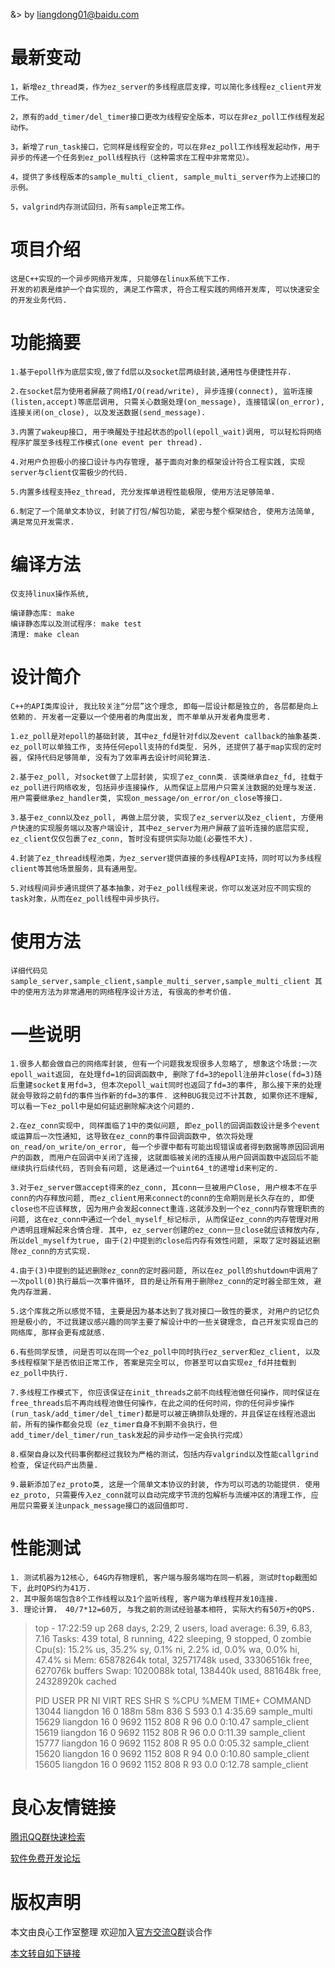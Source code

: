 &> by liangdong01@baidu.com

# 最新变动 #
    1，新增ez_thread类，作为ez_server的多线程底层支撑，可以简化多线程ez_client开发工作。

    2，原有的add_timer/del_timer接口更改为线程安全版本，可以在非ez_poll工作线程发起动作。

    3，新增了run_task接口，它同样是线程安全的，可以在非ez_poll工作线程发起动作，用于异步的传递一个任务到ez_poll线程执行（这种需求在工程中非常常见）。

    4，提供了多线程版本的sample_multi_client, sample_multi_server作为上述接口的示例。
    
    5，valgrind内存测试回归，所有sample正常工作。
    

# 项目介绍 #
    这是C++实现的一个异步网络开发库, 只能够在linux系统下工作.
    开发的初衷是维护一个自实现的, 满足工作需求, 符合工程实践的网络开发库, 可以快速安全的开发业务代码.

# 功能摘要 #
    1.基于epoll作为底层实现,做了fd层以及socket层两级封装,通用性与便捷性并存.
    
    2.在socket层为使用者屏蔽了网络I/O(read/write), 异步连接(connect), 监听连接(listen,accept)等底层调用, 只需关心数据处理(on_message), 连接错误(on_error), 连接关闭(on_close), 以及发送数据(send_message).
    
    3.内置了wakeup接口, 用于唤醒处于挂起状态的poll(epoll_wait)调用, 可以轻松将网络程序扩展至多线程工作模式(one event per thread).
    
    4.对用户负担极小的接口设计与内存管理, 基于面向对象的框架设计符合工程实践, 实现server与client仅需极少的代码.

    5.内置多线程支持ez_thread, 充分发挥单进程性能极限, 使用方法足够简单.

    6.制定了一个简单文本协议, 封装了打包/解包功能, 紧密与整个框架结合, 使用方法简单, 满足常见开发需求.

# 编译方法 #  
    仅支持linux操作系统,

    编译静态库: make
    编译静态库以及测试程序: make test
    清理: make clean

# 设计简介 #
    C++的API类库设计, 我比较关注“分层”这个理念, 即每一层设计都是独立的, 各层都是向上依赖的. 开发者一定要以一个使用者的角度出发, 而不单单从开发者角度思考.

    1.ez_poll是对epoll的基础封装, 其中ez_fd是针对fd以及event callback的抽象基类. ez_poll可以单独工作, 支持任何epoll支持的fd类型. 另外, 还提供了基于map实现的定时器, 保持代码足够简单, 没有为了效率再去设计时间轮算法.
    
    2.基于ez_poll, 对socket做了上层封装, 实现了ez_conn类. 该类继承自ez_fd, 挂载于ez_poll进行网络收发, 包括异步连接操作, 从而保证上层用户只需关注数据的处理与发送. 用户需要继承ez_handler类, 实现on_message/on_error/on_close等接口.
    
    3.基于ez_conn以及ez_poll, 再做上层分装, 实现了ez_server以及ez_client, 方便用户快速的实现服务端以及客户端设计, 其中ez_server为用户屏蔽了监听连接的底层实现, ez_client仅仅包裹了ez_conn, 暂时没有提供实际功能(必要性不大).
    
    4.封装了ez_thread线程池类，为ez_server提供直接的多线程API支持，同时可以为多线程client等其他场景服务，具有通用型。
    
    5.对线程间异步通讯提供了基本抽象，对于ez_poll线程来说，你可以发送对应不同实现的task对象，从而在ez_poll线程中异步执行。

# 使用方法 #
    详细代码见sample_server,sample_client,sample_multi_server,sample_multi_client 其中的使用方法为非常通用的网络程序设计方法, 有很高的参考价值.

    
# 一些说明 #
    
    1.很多人都会做自己的网络库封装, 但有一个问题我发现很多人忽略了, 想象这个场景:一次epoll_wait返回, 在处理fd=1的回调函数中, 删除了fd=3的epoll注册并close(fd=3)随后重建socket复用fd=3, 但本次epoll_wait同时也返回了fd=3的事件, 那么接下来的处理就会导致将之前fd的事件当作新的fd=3的事件. 这种BUG我见过不计其数, 如果你还不理解, 可以看一下ez_poll中是如何延迟删除解决这个问题的.

    2.在ez_conn实现中, 同样面临了1中的类似问题, 即ez_poll的回调函数设计是多个event或运算后一次性通知, 这导致在ez_conn的事件回调函数中, 依次将处理on_read/on_write/on_error, 每一个步骤中都有可能出现错误或者得到数据等原因回调用户的函数, 而用户在回调中关闭了连接, 这就面临被关闭的连接从用户回调函数中返回后不能继续执行后续代码, 否则会有问题, 这是通过一个uint64_t的递增id来判定的. 

    3.对于ez_server做accept得来的ez_conn, 其conn一旦被用户Close, 用户根本不在乎conn的内存释放问题, 而ez_client用来connect的conn的生命期则是长久存在的, 即便close也不应该释放, 因为用户会发起connect重连.这就涉及到一个ez_conn内存管理职责的问题, 这在ez_conn中通过一个del_myself_标记标示, 从而保证ez_conn的内存管理对用户透明且理解起来合情合理. 其中, ez_server创建的ez_conn一旦close就应该释放内存, 所以del_myself为true, 由于(2)中提到的close后内存有效性问题, 采取了定时器延迟删除ez_conn的方式实现.

    4.由于(3)中提到的延迟删除ez_conn的定时器问题, 所以在ez_poll的shutdown中调用了一次poll(0)执行最后一次事件循环, 目的是让所有用于删除ez_conn的定时器全部生效, 避免内存泄漏.

    5.这个库我之所以感觉不错, 主要是因为基本达到了我对接口一致性的要求, 对用户的记忆负担是极小的, 不过我建议感兴趣的同学主要了解设计中的一些关键理念, 自己开发实现自己的网络库, 那样会更有成就感.

    6.有些同学反馈, 问是否可以在同一个ez_poll中同时执行ez_server和ez_client, 以及多线程框架下是否依旧正常工作, 答案是完全可以, 你甚至可以自实现ez_fd并挂载到ez_poll中执行.

    7.多线程工作模式下, 你应该保证在init_threads之前不向线程池做任何操作，同时保证在free_threads后不再向线程池做任何操作，在此之间的任何时间，你的任何异步操作(run_task/add_timer/del_timer)都是可以被正确排队处理的，并且保证在线程池退出前，所有的操作都会兑现（ez_timer自身不到期不会执行，但add_timer/del_timer/run_task发起的异步动作一定会执行完成）

    8.框架自身以及代码事例都经过我较为严格的测试，包括内存valgrind以及性能callgrind检查, 保证代码产出质量.

    9.最新添加了ez_proto类, 这是一个简单文本协议的封装, 作为可以可选的功能提供. 使用ez_proto, 只需要传入ez_conn就可以自动完成字节流的包解析与流缓冲区的清理工作, 应用层只需要关注unpack_message接口的返回值即可.

# 性能测试 #    

    1. 测试机器为12核心, 64G内存物理机, 客户端与服务端均在同一机器, 测试时top截图如下, 此时QPS约为41万. 
    2. 其中服务端包含8个工作线程以及1个监听线程, 客户端为单线程并发10连接. 
    3. 理论计算， 40/7*12=60万, 与我之前的测试经验基本相符, 实际大约有50万+的QPS.
    
> top - 17:22:59 up 268 days,  2:29,  2 users,  load average: 6.39, 6.83, 7.16
> Tasks: 439 total,   8 running, 422 sleeping,   9 stopped,   0 zombie
> Cpu(s): 15.2% us, 35.2% sy,  0.1% ni,  2.2% id,  0.0% wa,  0.0% hi, 47.4% si
> Mem:  65878264k total, 32571748k used, 33306516k free,   627076k buffers
> Swap:  1020088k total,   138440k used,   881648k free, 24328920k cached
> 
> PID USER      PR  NI  VIRT  RES  SHR S %CPU %MEM    TIME+  COMMAND                                                                                                 
> 13044 liangdon  16   0  188m  58m  836 S  593  0.1   4:35.69 sample_multi                                                                                            
> 15629 liangdon  16   0  9692 1152  808 R   96  0.0   0:10.47 sample_client                                                                                           
> 15619 liangdon  16   0  9692 1152  808 R   96  0.0   0:11.39 sample_client                                                                                           
> 15777 liangdon  16   0  9692 1152  808 R   95  0.0   0:05.32 sample_client                                                                                           
> 15620 liangdon  16   0  9692 1152  808 R   94  0.0   0:10.80 sample_client                                                                                           
> 15605 liangdon  16   0  9692 1152  808 R   93  0.0   0:12.78 sample_client    




 # 良心友情链接

[腾讯QQ群快速检索](http://u.720life.cn/s/8cf73f7c)

[软件免费开发论坛](http://u.720life.cn/s/bbb01dc0)

# 版权声明 

本文由良心工作室整理 欢迎加入[官方交流Q群](https://u.720life.cn/s/f2316816)谈合作

[本文转自如下链接](http://u.720life.cn/g/2e71d0f0a5c601172267ba20d3a43c6e36c69b68b8a25288916da834108bfcec2e46be1c73766324d6ccf51cfb54309ae548a0600deaaaa61c2070843ee33b77)